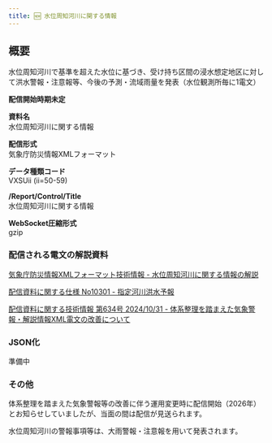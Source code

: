 ```yaml
---
title: 🆕 水位周知河川に関する情報
---
```


## 概要

水位周知河川で基準を超えた水位に基づき、受け持ち区間の浸水想定地区に対して洪水警報・注意報等、今後の予測・流域雨量を発表（水位観測所毎に1電文）

**配信開始時期未定**

**資料名** <br/>
水位周知河川に関する情報

**配信形式** <br/>
気象庁防災情報XMLフォーマット

**データ種類コード** <br/>
VXSUii (ii=50-59)

**/Report/Control/Title** <br/>
水位周知河川に関する情報

**WebSocket圧縮形式** <br/>
gzip

### 配信される電文の解説資料

[気象庁防災情報XMLフォーマット技術情報 - 水位周知河川に関する情報の解説](https://dmdata.jp/docs/jma/manual/0282-0282.pdf)

[配信資料に関する仕様 No10301 - 指定河川洪水予報](https://www.data.jma.go.jp/suishin/shiyou/pdf/no10301)

[配信資料に関する技術情報 第634号 2024/10/31 - 体系整理を踏まえた気象警報・解説情報XML電文の改善について](https://dmdata.jp/docs/jma/technical/634.pdf)

### JSON化

準備中

### その他

体系整理を踏まえた気象警報等の改善に伴う運用変更時に配信開始（2026年）とお知らせしていましたが、当面の間は配信が見送られます。

水位周知河川の警報事項等は、大雨警報・注意報を用いて発表されます。
